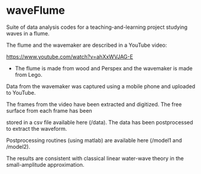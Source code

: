 # waveFlume



Suite of data analysis codes for a teaching-and-learning project studying waves in a flume.


The flume and the wavemaker are described in a YouTube video:

https://www.youtube.com/watch?v=ahXxWVJAG-E


* The flume is made from wood and Perspex and the wavemaker is made from Lego.


Data from the wavemaker was captured using a mobile phone and uploaded to YouTube.


The frames from the video have been extracted and digitized.  The free surface from each frame has been 

stored in a csv file available here (/data).  The data has been postprocessed to extract the waveform.

Postprocessing routines (using matlab) are available here (/model1 and /model2).



The results are consistent with classical linear water-wave theory in the small-amplitude approximation.

